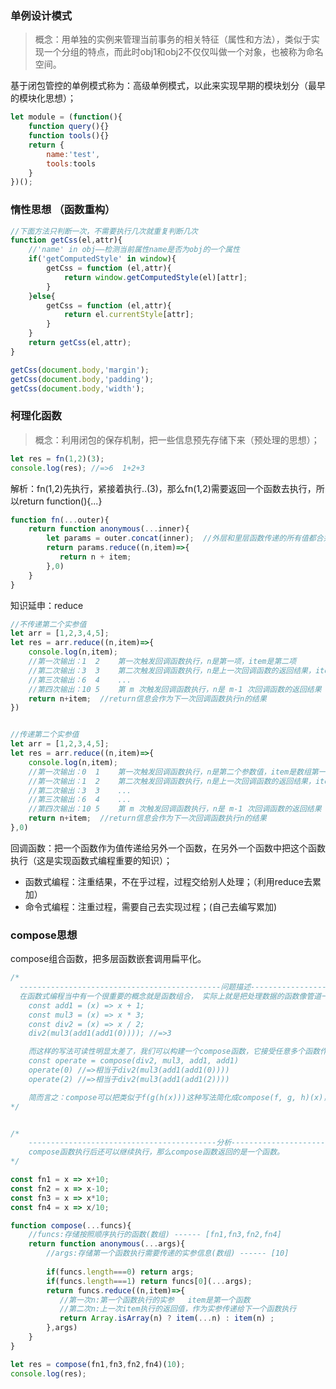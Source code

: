### 单例设计模式

> 概念：用单独的实例来管理当前事务的相关特征（属性和方法），类似于实现一个分组的特点，而此时obj1和obj2不仅仅叫做一个对象，也被称为命名空间。

基于闭包管控的单例模式称为：高级单例模式，以此来实现早期的模块划分（最早的模块化思想）；

```javascript
let module = (function(){
    function query(){}
    function tools(){}
    return {
        name:'test',
        tools:tools
    }
})();
```



### 惰性思想  （函数重构）

```javascript
//下面方法只判断一次，不需要执行几次就重复判断几次
function getCss(el,attr){
    //'name' in obj——检测当前属性name是否为obj的一个属性
    if('getComputedStyle' in window){
        getCss = function (el,attr){
            return window.getComputedStyle(el)[attr];
        }
    }else{
        getCss = function (el,attr){
            return el.currentStyle[attr];
        }
    }
    return getCss(el,attr);
}

getCss(document.body,'margin');
getCss(document.body,'padding');
getCss(document.body,'width');
```



### 柯理化函数

> 概念：利用闭包的保存机制，把一些信息预先存储下来（预处理的思想）；

```javascript
let res = fn(1,2)(3);
console.log(res); //=>6  1+2+3
```

解析：fn(1,2)先执行，紧接着执行..(3)，那么fn(1,2)需要返回一个函数去执行，所以return function(){...}

```javascript
function fn(...outer){
    return function anonymous(...inner){
        let params = outer.concat(inner);  //外层和里层函数传递的所有值都合并在一起
        return params.reduce((n,item)=>{
           return n + item; 
        },0)
    }
}
```

知识延申：reduce

```javascript
//不传递第二个实参值
let arr = [1,2,3,4,5];
let res = arr.reduce((n,item)=>{
    console.log(n,item);   
    //第一次输出：1  2    第一次触发回调函数执行，n是第一项，item是第二项
    //第二次输出：3  3    第二次触发回调函数执行，n是上一次回调函数的返回结果，item继续向后遍历数组项
    //第三次输出：6  4    ...
    //第四次输出：10 5    第 m 次触发回调函数执行，n是 m-1 次回调函数的返回结果
    return n+item;  //return信息会作为下一次回调函数执行n的结果
})


//传递第二个实参值
let arr = [1,2,3,4,5];
let res = arr.reduce((n,item)=>{
    console.log(n,item);   
    //第一次输出：0  1    第一次触发回调函数执行，n是第二个参数值，item是数组第一项
    //第一次输出：1  2    第二次触发回调函数执行，n是上一次回调函数的返回结果，item继续向后遍历数组项
    //第二次输出：3  3    ...
    //第三次输出：6  4    ...
    //第四次输出：10 5    第 m 次触发回调函数执行，n是 m-1 次回调函数的返回结果
    return n+item;  //return信息会作为下一次回调函数执行n的结果
},0)
```

回调函数：把一个函数作为值传递给另外一个函数，在另外一个函数中把这个函数执行（这是实现函数式编程重要的知识）；

- 函数式编程：注重结果，不在乎过程，过程交给别人处理；（利用reduce去累加）
- 命令式编程：注重过程，需要自己去实现过程；(自己去编写累加)



### compose思想

compose组合函数，把多层函数嵌套调用扁平化。

```javascript
/*
  ---------------------------------------------问题描述---------------------------------------------
  在函数式编程当中有一个很重要的概念就是函数组合， 实际上就是把处理数据的函数像管道一样连接起来， 然后让数据穿过管道得到最终的结果。 例如：
    const add1 = (x) => x + 1;
    const mul3 = (x) => x * 3;
    const div2 = (x) => x / 2;
    div2(mul3(add1(add1(0)))); //=>3

    而这样的写法可读性明显太差了，我们可以构建一个compose函数，它接受任意多个函数作为参数（这些函数都只接受一个参数），然后compose返回的也是一个函数，达到以下的效果：
    const operate = compose(div2, mul3, add1, add1)
    operate(0) //=>相当于div2(mul3(add1(add1(0)))) 
    operate(2) //=>相当于div2(mul3(add1(add1(2))))

    简而言之：compose可以把类似于f(g(h(x)))这种写法简化成compose(f, g, h)(x)，请你完成 compose函数的编写 
*/


/*
	------------------------------------------分析-------------------------------------------------
	compose函数执行后还可以继续执行，那么compose函数返回的是一个函数。
*/

const fn1 = x => x+10;
const fn2 = x => x-10;
const fn3 = x => x*10;
const fn4 = x => x/10;

function compose(...funcs){
    //funcs:存储按照顺序执行的函数(数组) ------ [fn1,fn3,fn2,fn4]
    return function anonymous(...args){
        //args:存储第一个函数执行需要传递的实参信息(数组) ------ [10]
        
        if(funcs.length===0) return args;
        if(funcs.length===1) return funcs[0](...args);
        return funcs.reduce((n,item)=>{
           //第一次n:第一个函数执行的实参   item是第一个函数
           //第二次n:上一次item执行的返回值，作为实参传递给下一个函数执行
           return Array.isArray(n) ? item(...n) : item(n) ;
        },args)
    }
}

let res = compose(fn1,fn3,fn2,fn4)(10);
console.log(res);
```

